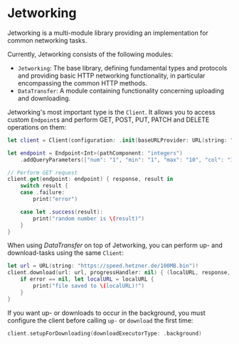 # Jetworking

Jetworking is a multi-module library providing an implementation for common networking tasks.

Currently, Jetworking consists of the following modules:
  - `Jetworking`: The base library, defining fundamental types and protocols and providing basic HTTP networking functionality, in particular encompassing the common HTTP methods.
  - `DataTransfer`: A module containing functionality concerning uploading and downloading.

Jetworking's most important type is the `Client`. It allows you to access custom `Endpoint`s and perform GET, POST, PUT, PATCH and DELETE operations on them:

```swift
let client = Client(configuration: .init(baseURLProvider: URL(string: "https://random.org")!, interceptors: []))

let endpoint = Endpoint<Int>(pathComponent: "integers")
    .addQueryParameters(["num": "1", "min": "1", "max": "10", "col": "1", "base": "10", "format": "plain"])

// Perform GET request
client.get(endpoint: endpoint) { response, result in
    switch result {
    case .failure:
        print("error")

    case let .success(result):
        print("random number is \(result)")
    }
}
```

When using _DataTransfer_ on top of Jetworking, you can perform up- and download-tasks using the same `Client`:

```swift
let url = URL(string: "https://speed.hetzner.de/100MB.bin")!
client.download(url: url, progressHandler: nil) { (localURL, response, error) in
    if error == nil, let localURL = localURL {
        print("file saved to \(localURL)!")
    }
}
```

If you want up- or downloads to occur in the background, you must configure the client before calling `up-` or `download` the first time:

```swift
client.setupForDownloading(downloadExecutorType: .background)
```
